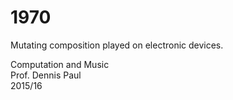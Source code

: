 # 1970

Mutating composition played on electronic devices.

Computation and Music    
Prof. Dennis Paul    
2015/16
